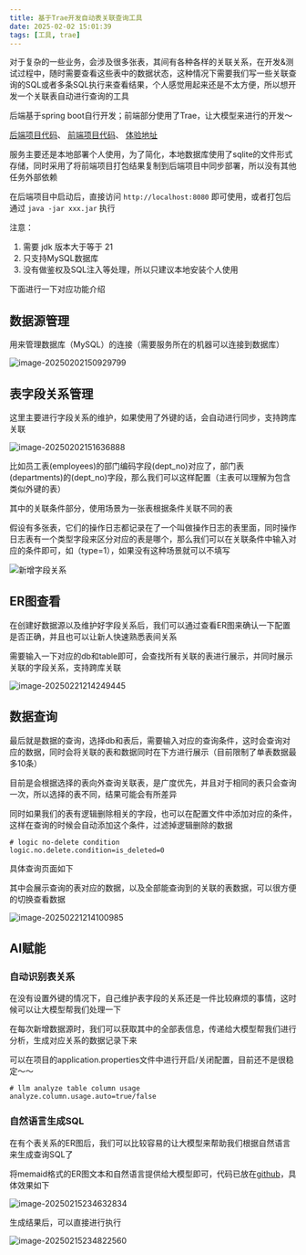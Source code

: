 ```yaml
---
title: 基于Trae开发自动表关联查询工具
date: 2025-02-02 15:01:39
tags: [工具, trae]
---
```


对于复杂的一些业务，会涉及很多张表，其间有各种各样的关联关系，在开发&测试过程中，随时需要查看这些表中的数据状态，这种情况下需要我们写一些关联查询的SQL或者多条SQL执行来查看结果，个人感觉用起来还是不太方便，所以想开发一个关联表自动进行查询的工具

后端基于spring boot自行开发；前端部分使用了Trae，让大模型来进行的开发～

[后端项目代码](https://github.com/zavier/table-relation)、 [前端项目代码](https://github.com/zavier/table-relation-front)、 [体验地址](https://zhengw-tech.com/table/index.html)

<!-- more -->

服务主要还是本地部署个人使用，为了简化，本地数据库使用了sqlite的文件形式存储，同时采用了将前端项目打包结果复制到后端项目中同步部署，所以没有其他任务外部依赖

在后端项目中启动后，直接访问 `http://localhost:8080` 即可使用，或者打包后通过 `java -jar xxx.jar` 执行

注意：

1. 需要 jdk 版本大于等于 21
1. 只支持MySQL数据库
1. 没有做鉴权及SQL注入等处理，所以只建议本地安装个人使用

下面进行一下对应功能介绍

## 数据源管理

用来管理数据库（MySQL）的连接（需要服务所在的机器可以连接到数据库）

![image-20250202150929799](../images/table-relation/data-source-1.png)

## 表字段关系管理

这里主要进行字段关系的维护，如果使用了外键的话，会自动进行同步，支持跨库关联

![image-20250202151636888](../images/table-relation/table-relation.png)

比如员工表(employees)的部门编码字段(dept_no)对应了，部门表(departments)的(dept_no)字段，那么我们可以这样配置（主表可以理解为包含类似外键的表）

其中的关联条件部分，使用场景为一张表根据条件关联不同的表

假设有多张表，它们的操作日志都记录在了一个叫做操作日志的表里面，同时操作日志表有一个类型字段来区分对应的表是哪个，那么我们可以在关联条件中输入对应的条件即可，如（type=1），如果没有这种场景就可以不填写

![新增字段关系](../images/table-relation/add-table-relation.png)

## ER图查看

在创建好数据源以及维护好字段关系后，我们可以通过查看ER图来确认一下配置是否正确，并且也可以让新人快速熟悉表间关系

需要输入一下对应的db和table即可，会查找所有关联的表进行展示，并同时展示关联的字段关系，支持跨库关联

![image-20250221214249445](../images/table-relation/er-diagram.png)

## 数据查询

最后就是数据的查询，选择db和表后，需要输入对应的查询条件，这时会查询对应的数据，同时会将关联的表和数据同时在下方进行展示（目前限制了单表数据最多10条）

目前是会根据选择的表向外查询关联表，是广度优先，并且对于相同的表只会查询一次，所以选择的表不同，结果可能会有所差异

同时如果我们的表有逻辑删除相关的字段，也可以在配置文件中添加对应的条件，这样在查询的时候会自动添加这个条件，过滤掉逻辑删除的数据

```properties
# logic no-delete condition
logic.no.delete.condition=is_deleted=0
```

具体查询页面如下

其中会展示查询的表对应的数据，以及全部能查询到的关联的表数据，可以很方便的切换查看数据

![image-20250221214100985](../images/table-relation/data-query.png)



## AI赋能

### 自动识别表关系

在没有设置外键的情况下，自己维护表字段的关系还是一件比较麻烦的事情，这时候可以让大模型帮我们处理一下

在每次新增数据源时，我们可以获取其中的全部表信息，传递给大模型帮我们进行分析，生成对应关系的数据记录下来

可以在项目的application.properties文件中进行开启/关闭配置，目前还不是很稳定～～

```properties
# llm analyze table column usage
analyze.column.usage.auto=true/false
```



### 自然语言生成SQL

在有个表关系的ER图后，我们可以比较容易的让大模型来帮助我们根据自然语言来生成查询SQL了

将memaid格式的ER图文本和自然语言提供给大模型即可，代码已放在[github](https://github.com/zavier/table-relation/commit/3017c387f4ef2b01aa7eadcdd0f55806eff19f06)，具体效果如下

![image-20250215234632834](../images/table-relation/sql-generate-01.png)

生成结果后，可以直接进行执行

![image-20250215234822560](../images/table-relation/sql-generate-02.png)
